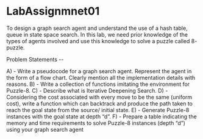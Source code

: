 # LabAssignmnet01
To design a graph search agent and understand the use of a hash table, queue in state space search. In this lab, we need prior knowledge of the types of agents involved and use this knowledge to solve a puzzle called 8- puzzle.

Problem Statements --

A) - Write a pseudocode for a graph search agent. Represent the agent in the form of a flow chart. Clearly mention all the implementation details with reasons. B) - Write a collection of functions imitating the environment for Puzzle-8. C) - Describe what is Iterative Deepening Search. D) - Considering the cost associated with every move to be the same (uniform cost), write a function which can backtrack and produce the path taken to reach the goal state from the source/ initial state. E) - Generate Puzzle-8 instances with the goal state at depth “d”. F) - Prepare a table indicating the memory and time requirements to solve Puzzle-8 instances (depth “d”) using your graph search agent
